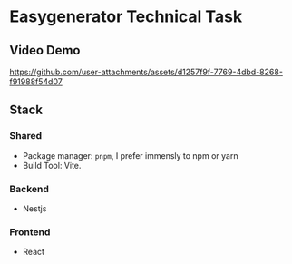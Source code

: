 # Easygenerator Technical Task

## Video Demo

https://github.com/user-attachments/assets/d1257f9f-7769-4dbd-8268-f91988f54d07

## Stack

### Shared

- Package manager: `pnpm`, I prefer immensly to npm or yarn
- Build Tool: Vite.

### Backend

- Nestjs

### Frontend

- React
